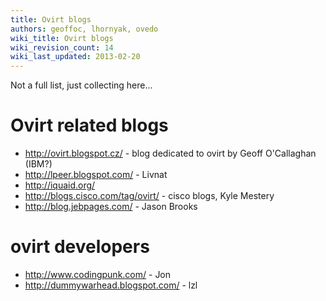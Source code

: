 ```yaml
---
title: Ovirt blogs
authors: geoffoc, lhornyak, ovedo
wiki_title: Ovirt blogs
wiki_revision_count: 14
wiki_last_updated: 2013-02-20
---
```


Not a full list, just collecting here...

# Ovirt related blogs

*   <http://ovirt.blogspot.cz/> - blog dedicated to ovirt by Geoff O'Callaghan (IBM?)
*   <http://lpeer.blogspot.com/> - Livnat
*   <http://iquaid.org/>
*   <http://blogs.cisco.com/tag/ovirt/> - cisco blogs, Kyle Mestery
*   <http://blog.jebpages.com/> - Jason Brooks

# ovirt developers

*   <http://www.codingpunk.com/> - Jon
*   <http://dummywarhead.blogspot.com/> - lzl
